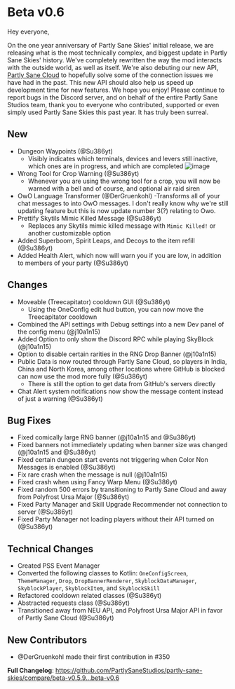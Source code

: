 # Beta v0.6

Hey everyone,

On the one year anniversary of Partly Sane Skies' initial release, we are releasing what is the most technically complex, and biggest update in Partly Sane Skies' history. We've completely rewritten the way the mod interacts with the outside world, as well as itself. We're also debuting our new API, [Partly Sane Cloud](https://github.com/PartlySaneStudios/partly-sane-cloud) to hopefully solve some of the connection issues we have had in the past. This new API should also help us speed up development time for new features. We hope you enjoy!
Please continue to report bugs in the Discord server, and on behalf of the entire Partly Sane Studios team, thank you to everyone who contributed, supported or even simply used Partly Sane Skies this past year. It has truly been surreal.

## New
- Dungeon Waypoints (@Su386yt)
    - Visibly indicates which terminals, devices and levers still inactive, which ones are in progress, and which are completed
      ![image](https://github.com/PartlySaneStudios/partly-sane-skies/assets/83100266/f2eedf3e-0be5-40a6-a9c7-6e7023b8e430)
- Wrong Tool for Crop Warning (@Su386yt)
    - Whenever you are using the wrong tool for a crop, you will now be warned with a bell and of course, and optional air raid siren
- OwO Language Transformer (@DerGruenkohl)
  -Transforms all of your chat messages to into OwO messages. I don't really know why we're still updating feature but this is now update number 3(?) relating to Owo.
- Prettify Skytils Mimic Killed Message (@Su386yt)
    - Replaces any Skytils mimic killed message with ``Mimic Killed!`` or another customizable option
- Added Superboom, Spirit Leaps, and Decoys to the item refill (@Su386yt)
- Added Health Alert, which now will warn you if you are low, in addition to members of your party (@Su386yt)

## Changes
- Moveable (Treecapitator) cooldown GUI (@Su386yt)
    - Using the OneConfig edit hud button, you can now move the Treecapitator cooldown
- Combined the API settings with Debug settings into a new Dev panel of the config menu (@j10a1n15)
- Added Option to only show the Discord RPC while playing SkyBlock (@j10a1n15)
- Option to disable certain rarities in the RNG Drop Banner (@j10a1n15)
- Public Data is now routed through Partly Sane Cloud, so players in India, China and North Korea, among other locations where GitHub is blocked can now use the mod more fully (@Su386yt)
    - There is still the option to get data from GitHub's servers directly
- Chat Alert system notifications now show the message content instead of just a warning (@Su386yt)

## Bug Fixes
- Fixed comically large RNG banner (@j10a1n15 and @Su386yt)
- Fixed banners not immediately updating when banner size was changed (@j10a1n15 and @Su386yt)
- Fixed certain dungeon start events not triggering when Color Non Messages is enabled (@Su386yt)
- Fix rare crash when the message is null (@j10a1n15)
- Fixed crash when using Fancy Warp Menu (@Su386yt)
- Fixed random 500 errors by transitioning to Partly Sane Cloud and away from Polyfrost Ursa Major (@Su386yt)
- Fixed Party Manager and Skill Upgrade Recommender not connection to server (@Su386yt)
- Fixed Party Manager not loading players without their API turned on (@Su386yt)

## Technical Changes
- Created PSS Event Manager
- Converted the following classes to Kotlin: ``OneConfigScreen``, ``ThemeManager``, ``Drop``, ``DropBannerRenderer``, ``SkyblockDataManager``, ``SkyblockPlayer``, ``SkyblockItem``, and ``SkyblockSkill``
- Refactored cooldown related classes (@Su386yt)
- Abstracted requests class (@Su386yt)
- Transitioned away from NEU API, and Polyfrost Ursa Major API in favor of Partly Sane Cloud (@Su386yt)

## New Contributors
* @DerGruenkohl made their first contribution in #350

**Full Changelog**: https://github.com/PartlySaneStudios/partly-sane-skies/compare/beta-v0.5.9...beta-v0.6